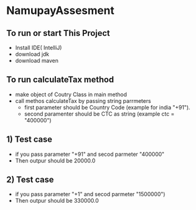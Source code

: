 # NamupayAssesment
## To run or start This Project
* Install IDE( IntelliJ)
* download jdk 
* download maven


## To run calculateTax method 
* make object of Coutry Class in main method
* call methos calculateTax by passing string parrmeters 
     * first parameter should be Country Code (example for india "+91").
     * second paramenter should be CTC as string (example ctc = "400000")

##  1) Test case 
 * if you pass parameter "+91" and secod parmeter "400000"
 * Then outpur should be 20000.0


## 2) Test case 
 * if you pass parameter "+1" and secod parmeter "1500000")
 * Then outpur should be 330000.0
 
